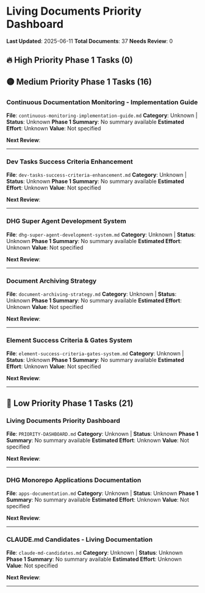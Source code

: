 # Living Documents Priority Dashboard

**Last Updated**: 2025-06-11
**Total Documents**: 37
**Needs Review**: 0

## 🔥 High Priority Phase 1 Tasks (0)


## 🟡 Medium Priority Phase 1 Tasks (16)

### Continuous Documentation Monitoring - Implementation Guide
**File**: `continuous-monitoring-implementation-guide.md`
**Category**: Unknown | **Status**: Unknown
**Phase 1 Summary**: No summary available
**Estimated Effort**: Unknown
**Value**: Not specified

**Next Review**: 

---

### Dev Tasks Success Criteria Enhancement
**File**: `dev-tasks-success-criteria-enhancement.md`
**Category**: Unknown | **Status**: Unknown
**Phase 1 Summary**: No summary available
**Estimated Effort**: Unknown
**Value**: Not specified

**Next Review**: 

---

### DHG Super Agent Development System
**File**: `dhg-super-agent-development-system.md`
**Category**: Unknown | **Status**: Unknown
**Phase 1 Summary**: No summary available
**Estimated Effort**: Unknown
**Value**: Not specified

**Next Review**: 

---

### Document Archiving Strategy
**File**: `document-archiving-strategy.md`
**Category**: Unknown | **Status**: Unknown
**Phase 1 Summary**: No summary available
**Estimated Effort**: Unknown
**Value**: Not specified

**Next Review**: 

---

### Element Success Criteria & Gates System
**File**: `element-success-criteria-gates-system.md`
**Category**: Unknown | **Status**: Unknown
**Phase 1 Summary**: No summary available
**Estimated Effort**: Unknown
**Value**: Not specified

**Next Review**: 

---


## 🔵 Low Priority Phase 1 Tasks (21)

### Living Documents Priority Dashboard
**File**: `PRIORITY-DASHBOARD.md`
**Category**: Unknown | **Status**: Unknown
**Phase 1 Summary**: No summary available
**Estimated Effort**: Unknown
**Value**: Not specified

**Next Review**: 

---

### DHG Monorepo Applications Documentation
**File**: `apps-documentation.md`
**Category**: Unknown | **Status**: Unknown
**Phase 1 Summary**: No summary available
**Estimated Effort**: Unknown
**Value**: Not specified

**Next Review**: 

---

### CLAUDE.md Candidates - Living Documentation
**File**: `claude-md-candidates.md`
**Category**: Unknown | **Status**: Unknown
**Phase 1 Summary**: No summary available
**Estimated Effort**: Unknown
**Value**: Not specified

**Next Review**: 

---

